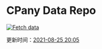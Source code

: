# CPany Data Repo

[![Fetch data](https://github.com/yjl9903/CPany/actions/workflows/fetch.yml/badge.svg)](https://github.com/yjl9903/CPany/actions/workflows/fetch.yml)

<!-- START_SECTION: update_time -->
更新时间：[2021-08-25 20:05](https://www.timeanddate.com/worldclock/fixedtime.html?msg=Fetch+data&iso=20210825T200514&p1=237)
<!-- END_SECTION: update_time -->
